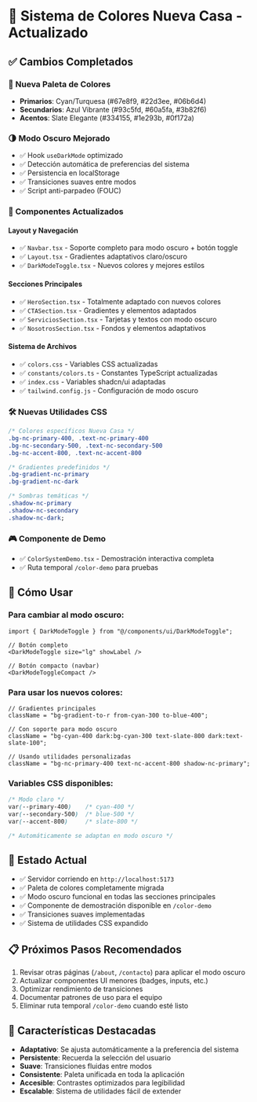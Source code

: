 # 🎨 Sistema de Colores Nueva Casa - Actualizado

## ✅ Cambios Completados

### 🌈 Nueva Paleta de Colores

- **Primarios**: Cyan/Turquesa (#67e8f9, #22d3ee, #06b6d4)
- **Secundarios**: Azul Vibrante (#93c5fd, #60a5fa, #3b82f6)
- **Acentos**: Slate Elegante (#334155, #1e293b, #0f172a)

### 🌗 Modo Oscuro Mejorado

- ✅ Hook `useDarkMode` optimizado
- ✅ Detección automática de preferencias del sistema
- ✅ Persistencia en localStorage
- ✅ Transiciones suaves entre modos
- ✅ Script anti-parpadeo (FOUC)

### 🎯 Componentes Actualizados

#### Layout y Navegación

- ✅ `Navbar.tsx` - Soporte completo para modo oscuro + botón toggle
- ✅ `Layout.tsx` - Gradientes adaptativos claro/oscuro
- ✅ `DarkModeToggle.tsx` - Nuevos colores y mejores estilos

#### Secciones Principales

- ✅ `HeroSection.tsx` - Totalmente adaptado con nuevos colores
- ✅ `CTASection.tsx` - Gradientes y elementos adaptados
- ✅ `ServiciosSection.tsx` - Tarjetas y textos con modo oscuro
- ✅ `NosotrosSection.tsx` - Fondos y elementos adaptativos

#### Sistema de Archivos

- ✅ `colors.css` - Variables CSS actualizadas
- ✅ `constants/colors.ts` - Constantes TypeScript actualizadas
- ✅ `index.css` - Variables shadcn/ui adaptadas
- ✅ `tailwind.config.js` - Configuración de modo oscuro

### 🛠️ Nuevas Utilidades CSS

```css
/* Colores específicos Nueva Casa */
.bg-nc-primary-400, .text-nc-primary-400
.bg-nc-secondary-500, .text-nc-secondary-500
.bg-nc-accent-800, .text-nc-accent-800

/* Gradientes predefinidos */
.bg-gradient-nc-primary
.bg-gradient-nc-dark

/* Sombras temáticas */
.shadow-nc-primary
.shadow-nc-secondary
.shadow-nc-dark;
```

### 🎮 Componente de Demo

- ✅ `ColorSystemDemo.tsx` - Demostración interactiva completa
- ✅ Ruta temporal `/color-demo` para pruebas

## 🚀 Cómo Usar

### Para cambiar al modo oscuro:

```tsx
import { DarkModeToggle } from "@/components/ui/DarkModeToggle";

// Botón completo
<DarkModeToggle size="lg" showLabel />

// Botón compacto (navbar)
<DarkModeToggleCompact />
```

### Para usar los nuevos colores:

```tsx
// Gradientes principales
className = "bg-gradient-to-r from-cyan-300 to-blue-400";

// Con soporte para modo oscuro
className = "bg-cyan-400 dark:bg-cyan-300 text-slate-800 dark:text-slate-100";

// Usando utilidades personalizadas
className = "bg-nc-primary-400 text-nc-accent-800 shadow-nc-primary";
```

### Variables CSS disponibles:

```css
/* Modo claro */
var(--primary-400)    /* cyan-400 */
var(--secondary-500)  /* blue-500 */
var(--accent-800)     /* slate-800 */

/* Automáticamente se adaptan en modo oscuro */
```

## 🎯 Estado Actual

- ✅ Servidor corriendo en `http://localhost:5173`
- ✅ Paleta de colores completamente migrada
- ✅ Modo oscuro funcional en todas las secciones principales
- ✅ Componente de demostración disponible en `/color-demo`
- ✅ Transiciones suaves implementadas
- ✅ Sistema de utilidades CSS expandido

## 📋 Próximos Pasos Recomendados

1. Revisar otras páginas (`/about`, `/contacto`) para aplicar el modo oscuro
2. Actualizar componentes UI menores (badges, inputs, etc.)
3. Optimizar rendimiento de transiciones
4. Documentar patrones de uso para el equipo
5. Eliminar ruta temporal `/color-demo` cuando esté listo

## 🌟 Características Destacadas

- **Adaptativo**: Se ajusta automáticamente a la preferencia del sistema
- **Persistente**: Recuerda la selección del usuario
- **Suave**: Transiciones fluidas entre modos
- **Consistente**: Paleta unificada en toda la aplicación
- **Accesible**: Contrastes optimizados para legibilidad
- **Escalable**: Sistema de utilidades fácil de extender
